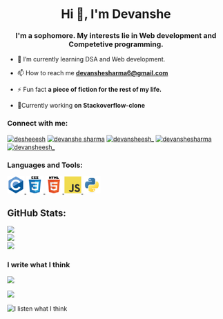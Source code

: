<h1 align="center">Hi 👋, I'm Devanshe</h1>
<h3 align="center">I'm a sophomore. My interests lie in Web development and Competetive programming.</h3>


- 🌱 I’m currently learning DSA and Web development.

- 📫 How to reach me **devanshesharma6@gmail.com**

- ⚡ Fun fact **a piece of fiction for the rest of my life.**

- 🎯Currently working **on Stackoverflow-clone**

<h3 align="left">Connect with me:</h3>
<p align="left">
<a href="https://twitter.com/desheeesh" target="blank"><img align="center" src="https://raw.githubusercontent.com/rahuldkjain/github-profile-readme-generator/master/src/images/icons/Social/twitter.svg" alt="desheeesh" height="30" width="40" /></a>
<a href="[https://linkedin.com/in/devanshe sharma](https://www.linkedin.com/in/devanshe-sharma-b939a51a8/)" target="blank"><img align="center" src="https://raw.githubusercontent.com/rahuldkjain/github-profile-readme-generator/master/src/images/icons/Social/linked-in-alt.svg" alt="devanshe sharma" height="30" width="40" /></a>
<a href="https://instagram.com/devansheesh_" target="blank"><img align="center" src="https://raw.githubusercontent.com/rahuldkjain/github-profile-readme-generator/master/src/images/icons/Social/instagram.svg" alt="devansheesh_" height="30" width="40" /></a>
<a href="https://www.hackerrank.com/devanshesharma" target="blank"><img align="center" src="https://raw.githubusercontent.com/rahuldkjain/github-profile-readme-generator/master/src/images/icons/Social/hackerrank.svg" alt="devanshesharma" height="30" width="40" /></a>
<a href="https://www.pinterest.com/devansheesh/" target="blank"><img align="center" src="https://raw.githubusercontent.com/rahuldkjain/github-profile-readme-generator/master/src/images/icons/Social/pinterest.svg" alt="devansheesh_" height="30" width="40" /></a>
 </p>

<h3 align="left">Languages and Tools:</h3>
<p align="left"> <a href="https://www.cprogramming.com/" target="_blank" rel="noreferrer"> <img src="https://raw.githubusercontent.com/devicons/devicon/master/icons/c/c-original.svg" alt="c" width="40" height="40"/> </a> <a href="https://www.w3schools.com/css/" target="_blank" rel="noreferrer"> <img src="https://raw.githubusercontent.com/devicons/devicon/master/icons/css3/css3-original-wordmark.svg" alt="css3" width="40" height="40"/> </a> <a href="https://www.w3.org/html/" target="_blank" rel="noreferrer"> <img src="https://raw.githubusercontent.com/devicons/devicon/master/icons/html5/html5-original-wordmark.svg" alt="html5" width="40" height="40"/> </a> <a href="https://developer.mozilla.org/en-US/docs/Web/JavaScript" target="_blank" rel="noreferrer"> <img src="https://raw.githubusercontent.com/devicons/devicon/master/icons/javascript/javascript-original.svg" alt="javascript" width="40" height="40"/> </a> <a href="https://www.python.org" target="_blank" rel="noreferrer"> <img src="https://raw.githubusercontent.com/devicons/devicon/master/icons/python/python-original.svg" alt="python" width="40" height="40"/> </a> </p>

<h2>GitHub Stats:</h2>
 
 
![](https://github-readme-stats.vercel.app/api?username=devanshe15&theme=calm&hide_border=false&include_all_commits=true&count_private=true)<br/>
![](https://github-readme-streak-stats.herokuapp.com/?user=devanshe15&theme=calm&hide_border=false)<br/>
![](https://github-readme-stats.vercel.app/api/top-langs/?username=devanshe15&theme=calm&hide_border=false&include_all_commits=true&count_private=true&layout=compact)


<h3>I write what I think</h3>

[![](https://gtce.itsvg.in/api?username=devanshe15)](https://github.com/VishwaGauravIn/github-twitter-card-embed)

[![](https://visitcount.itsvg.in/api?id=devanshe15&icon=0&color=5)](https://visitcount.itsvg.in)

![I listen what I think](https://spotify-recently-played-readme.vercel.app/api?user=1kinxfp635dmfnu7u83fho9c2&count=3)

